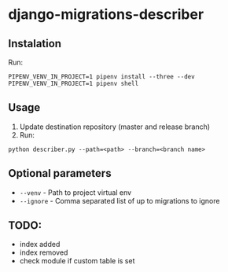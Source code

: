 # django-migrations-describer

## Instalation

Run:
```
PIPENV_VENV_IN_PROJECT=1 pipenv install --three --dev
PIPENV_VENV_IN_PROJECT=1 pipenv shell
```

## Usage
1. Update destination repository (master and release branch)
2. Run:
```
python describer.py --path=<path> --branch=<branch name>
```

## Optional parameters
* `--venv` - Path to project virtual env
* `--ignore` - Comma separated list of up to migrations to ignore

## TODO:
 * index added
 * index removed
 * check module if custom table is set
